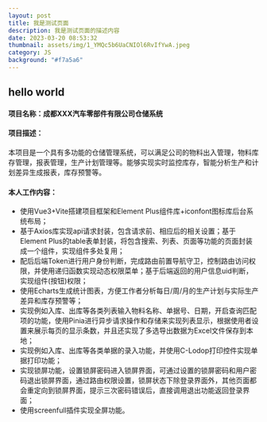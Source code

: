 ```yaml
---
layout: post
title: 我是测试页面
description: 我是测试页面的描述内容
date: 2023-03-20 08:53:32
thumbnail: assets/img/1_YMQc5b6UaCNIOl6RvIfYwA.jpeg
category: JS
background: "#f7a5a6"
---
```

## hello world

#### 项目名称：成都XXX汽车零部件有限公司仓储系统

#### 项目描述：

本项目是一个具有多功能的仓储管理系统，可以满足公司的物料出入管理，物料库存管理，报表管理，生产计划管理等。能够实现实时监控库存，智能分析生产和计划差异生成报表，库存预警等。 

#### 本人工作内容：

* 使用Vue3+Vite搭建项目框架和Element Plus组件库+iconfont图标库后台系统布局；
* 基于Axios库实现api请求封装，包含请求前、相应后的相关设置；基于Element Plus的table表单封装，将包含搜索、列表、页面等功能的页面封装成一个组件，实现组件多处复用；
* 配后后端Token进行用户身份判断，完成路由前置导航守卫，控制路由访问权限，并使用递归函数实现动态权限菜单；基于后端返回的用户信息uid判断，实现组件(按钮)权限；
* 使用Echarts生成统计图表，方便工作者分析每日/周/月的生产计划与实际生产差异和库存预警等；
* 实现例如入库、出库等各类列表输入物料名称、单据号、日期，开启查询匹配项的功能，使用Pinia进行异步请求操作和存储来实现列表显示，根据使用者设置来展示每页的显示条数，并且还实现了多选导出数据为Excel文件保存到本地；
* 实现例如入库、出库等各类单据的录入功能，并使用C-Lodop打印控件实现单据打印功能；
* 实现锁屏功能，设置锁屏密码进入锁屏界面，可通过设置的锁屏密码和用户密码退出锁屏界面，通过路由权限设置，锁屏状态下除登录界面外，其他页面都会重定向到锁屏界面，提示三次密码错误后，直接调用退出功能返回登录界面；
* 使用screenfull插件实现全屏功能。